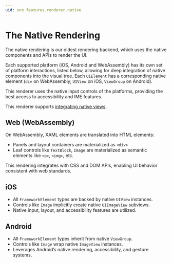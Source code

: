 ```yaml
---
uid: uno.features.renderer.native
---
```


# The Native Rendering

The native rendering is our oldest rendering backend, which uses the native components and APIs to render the UI.

Each supported platform (iOS, Android and WebAssembly) has its own set of platform interactions, listed below, allowing for deep integration of native components into the visual tree. Each `UIElement` has a corresponding native element (`div` on WebAssembly, `UIView` on iOS, `ViewGroup` on Android).

This renderer uses the native input controls of the platforms, providing the best access to accessibility and IME features.

This renderer supports [integrating native views](xref:Uno.Development.NativeViews).

## Web (WebAssembly)

On WebAssembly, XAML elements are translated into HTML elements:

- Panels and layout containers are materialized as `<div>`
- Leaf controls like `TextBlock`, `Image` are materialized as semantic elements like `<p>`, `<img>`, etc.

This rendering integrates with CSS and DOM APIs, enabling UI behavior consistent with web standards.

## iOS

- All `FrameworkElement` types are backed by native `UIView` instances.
- Controls like `Image` implicitly create native `UIImageView` subviews.
- Native input, layout, and accessibility features are utilized.

## Android

- All `FrameworkElement` types inherit from native `ViewGroup`.
- Controls like `Image` wrap native `ImageView` instances.
- Leverages Android’s native rendering, accessibility, and gesture systems.
